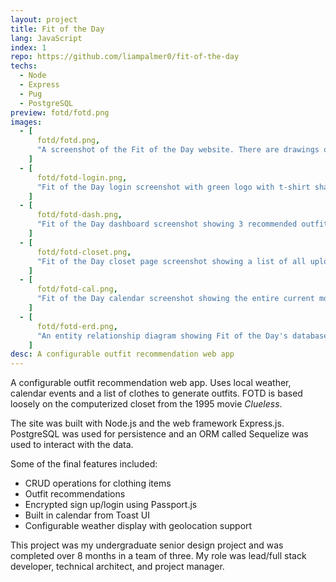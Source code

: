 ```yaml
---
layout: project
title: Fit of the Day
lang: JavaScript
index: 1
repo: https://github.com/liampalmer0/fit-of-the-day
techs:
  - Node
  - Express
  - Pug
  - PostgreSQL
preview: fotd/fotd.png
images:
  - [
      fotd/fotd.png,
      "A screenshot of the Fit of the Day website. There are drawings of clothes floating in the background and text that reads 'Daily outfits made for you'",
    ]
  - [
      fotd/fotd-login.png,
      "Fit of the Day login screenshot with green logo with t-shirt shape",
    ]
  - [
      fotd/fotd-dash.png,
      "Fit of the Day dashboard screenshot showing 3 recommended outfits, the day's current weather, and calendar events",
    ]
  - [
      fotd/fotd-closet.png,
      "Fit of the Day closet page screenshot showing a list of all uploaded articles including a thumbnail, title, and description",
    ]
  - [
      fotd/fotd-cal.png,
      "Fit of the Day calendar screenshot showing the entire current month with event indicators on a few days",
    ]
  - [
      fotd/fotd-erd.png,
      "An entity relationship diagram showing Fit of the Day's database schema. Tables include 'user', 'closet', 'article', 'outfit', 'event', 'garment type', and 'dress code'",
    ]
desc: A configurable outfit recommendation web app
---
```


A configurable outfit recommendation web app. Uses local weather, calendar events and a list of clothes to generate outfits. FOTD is based loosely on the computerized closet from the 1995 movie _Clueless_.

The site was built with Node.js and the web framework Express.js. PostgreSQL was used for persistence and an ORM called Sequelize was used to interact with the data.

Some of the final features included:

- CRUD operations for clothing items
- Outfit recommendations
- Encrypted sign up/login using Passport.js
- Built in calendar from Toast UI
- Configurable weather display with geolocation support

This project was my undergraduate senior design project and was completed over 8 months in a team of three. My role was lead/full stack developer, technical architect, and project manager.
